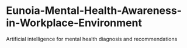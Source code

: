 # Eunoia-Mental-Health-Awareness-in-Workplace-Environment
Artificial intelligence for mental health diagnosis and recommendations

